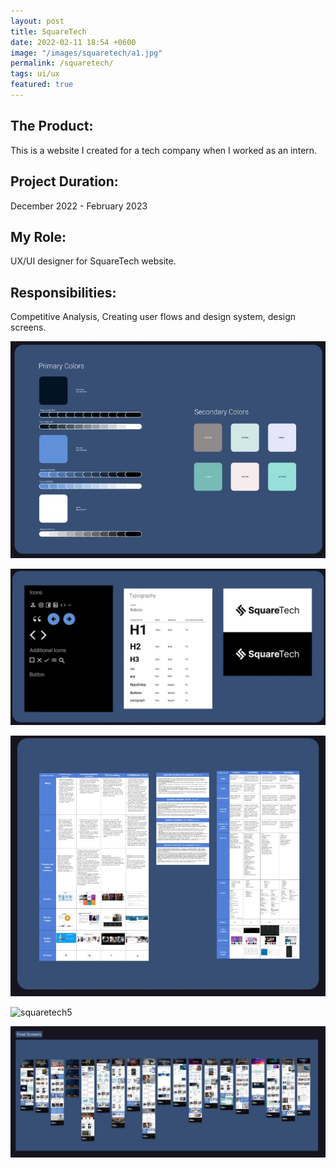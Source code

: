 ```yaml
---
layout: post
title: SquareTech
date: 2022-02-11 18:54 +0600
image: "/images/squaretech/a1.jpg"
permalink: /squaretech/
tags: ui/ux
featured: true
---
```


## The Product:

This is a website I created for a tech company when I worked as an intern. 

## Project Duration:

December 2022 - February 2023

## My Role:

UX/UI designer for SquareTech website.

## Responsibilities:

Competitive Analysis, Creating user flows and design system, design screens.

![squaretech2](../images/squaretech/a2.jpg)

![squaretech3](../images/squaretech/a3.jpg)

![squaretech4](../images/squaretech/a4.jpg)

![squaretech5](../images/squaretech/a7png)

![squaretech6](../images/squaretech/a6.jpg)



